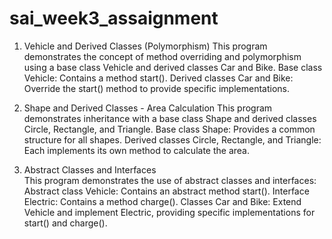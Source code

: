 # sai_week3_assaignment
1. Vehicle and Derived Classes (Polymorphism)
This program demonstrates the concept of method overriding and polymorphism using a base class Vehicle and derived classes Car and Bike.
Base class Vehicle: Contains a method start().
Derived classes Car and Bike: Override the start() method to provide specific implementations.

2. Shape and Derived Classes - Area Calculation
This program demonstrates inheritance with a base class Shape and derived classes Circle, Rectangle, and Triangle. 
Base class Shape: Provides a common structure for all shapes.
Derived classes Circle, Rectangle, and Triangle: Each implements its own method to calculate the area.

3. Abstract Classes and Interfaces  
This program demonstrates the use of abstract classes and interfaces:
Abstract class Vehicle: Contains an abstract method start().
Interface Electric: Contains a method charge().
Classes Car and Bike: Extend Vehicle and implement Electric, providing specific implementations for start() and charge().
